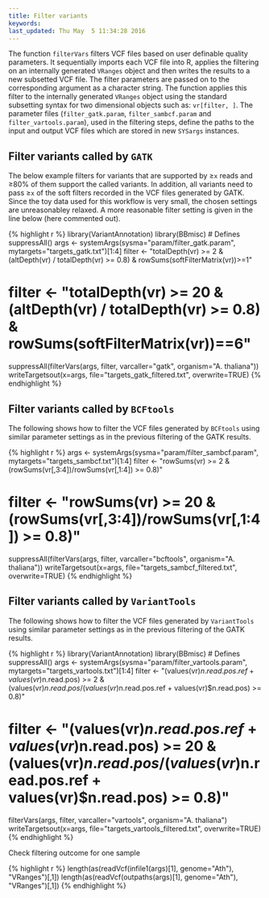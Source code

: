 ```yaml
---
title: Filter variants
keywords: 
last_updated: Thu May  5 11:34:28 2016
---
```


The function `filterVars` filters VCF files based on user definable
quality parameters. It sequentially imports each VCF file into R, applies the
filtering on an internally generated `VRanges` object and then writes
the results to a new subsetted VCF file. The filter parameters are passed on to
the corresponding argument as a character string. The function applies this
filter to the internally generated `VRanges` object using the standard
subsetting syntax for two dimensional objects such as: `vr[filter, ]`.
The parameter files (`filter_gatk.param`, `filter_sambcf.param` and 
`filter_vartools.param`), used in the filtering steps, define the paths to 
the input and output VCF files which are stored in new `SYSargs` instances.  



## Filter variants called by `GATK` 

The below example filters for variants that are supported by $\ge$`x`
reads and $\ge$80% of them support the called variants. In addition, all
variants need to pass $\ge$`x` of the soft filters recorded in the VCF
files generated by GATK. Since the toy data used for this workflow is
very small, the chosen settings are unreasonabley relaxed. A more
reasonable filter setting is given in the line below (here commented
out).


{% highlight r %}
library(VariantAnnotation)
library(BBmisc) # Defines suppressAll()
args <- systemArgs(sysma="param/filter_gatk.param", mytargets="targets_gatk.txt")[1:4]
filter <- "totalDepth(vr) >= 2 & (altDepth(vr) / totalDepth(vr) >= 0.8) & rowSums(softFilterMatrix(vr))>=1"
# filter <- "totalDepth(vr) >= 20 & (altDepth(vr) / totalDepth(vr) >= 0.8) & rowSums(softFilterMatrix(vr))==6"
suppressAll(filterVars(args, filter, varcaller="gatk", organism="A. thaliana"))
writeTargetsout(x=args, file="targets_gatk_filtered.txt", overwrite=TRUE)
{% endhighlight %}


## Filter variants called by `BCFtools`  

The following shows how to filter the VCF files generated by `BCFtools` using
similar parameter settings as in the previous filtering of the GATK
results.


{% highlight r %}
args <- systemArgs(sysma="param/filter_sambcf.param", mytargets="targets_sambcf.txt")[1:4]
filter <- "rowSums(vr) >= 2 & (rowSums(vr[,3:4])/rowSums(vr[,1:4]) >= 0.8)"
# filter <- "rowSums(vr) >= 20 & (rowSums(vr[,3:4])/rowSums(vr[,1:4]) >= 0.8)"
suppressAll(filterVars(args, filter, varcaller="bcftools", organism="A. thaliana"))
writeTargetsout(x=args, file="targets_sambcf_filtered.txt", overwrite=TRUE)
{% endhighlight %}

## Filter variants called by `VariantTools` 

The following shows how to filter the VCF files generated by `VariantTools` using
similar parameter settings as in the previous filtering of the GATK
results.


{% highlight r %}
library(VariantAnnotation)
library(BBmisc) # Defines suppressAll()
args <- systemArgs(sysma="param/filter_vartools.param", mytargets="targets_vartools.txt")[1:4]
filter <- "(values(vr)$n.read.pos.ref + values(vr)$n.read.pos) >= 2 & (values(vr)$n.read.pos / (values(vr)$n.read.pos.ref + values(vr)$n.read.pos) >= 0.8)"
# filter <- "(values(vr)$n.read.pos.ref + values(vr)$n.read.pos) >= 20 & (values(vr)$n.read.pos / (values(vr)$n.read.pos.ref + values(vr)$n.read.pos) >= 0.8)"
filterVars(args, filter, varcaller="vartools", organism="A. thaliana")
writeTargetsout(x=args, file="targets_vartools_filtered.txt", overwrite=TRUE)
{% endhighlight %}

Check filtering outcome for one sample

{% highlight r %}
length(as(readVcf(infile1(args)[1], genome="Ath"), "VRanges")[,1])
length(as(readVcf(outpaths(args)[1], genome="Ath"), "VRanges")[,1])
{% endhighlight %}

